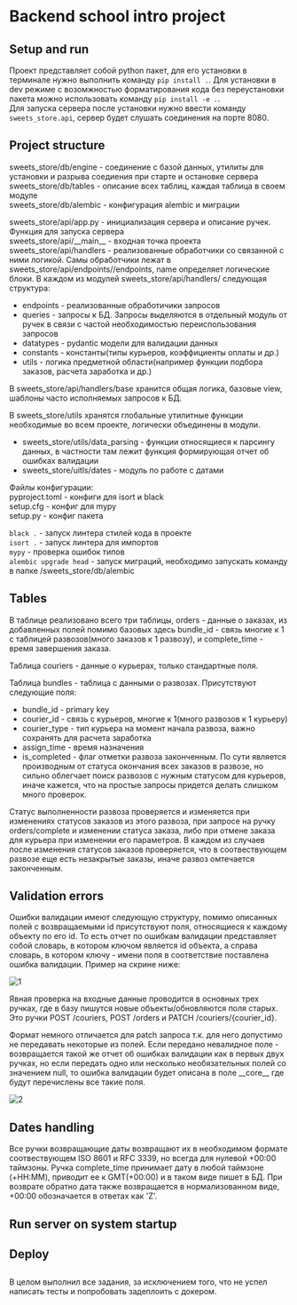 # Backend school intro project


## Setup and run

Проект представляет собой python пакет, для его установки в терминале нужно выполнить команду
`pip install .`. Для установки в dev режиме с возомжностью форматирования кода без переустановки
пакета можно использовать команду `pip install -e .`.  
Для запуска сервера после установки нужно ввести команду `sweets_store.api`, сервер будет 
слушать соединения на порте 8080.


## Project structure

sweets_store/db/engine - соединение с базой данных, утилиты для установки и разрыва соедиения при старте
и остановке сервера  
sweets_store/db/tables - описание всех таблиц, каждая таблица в своем модуле  
sweets_store/db/alembic - конфигурация alembic и миграции  

sweets_store/api/app.py - инициализация сервера и описание ручек. Функция для запуска сервера  
sweets_store/api/\_\_main__ - входная точка проекта  
sweets_store/api/handlers - реализованные обработчики со связанной с ними логикой. Самы 
обработчики лежат в sweets_store/api/endpoints/<name>/endpoints, name определяет логические блоки.
В каждом из модулей sweets_store/api/handlers/<name> следующая структура:
   * endpoints - реализованные обработичики запросов  
   * queries - запросы к БД. Запросы выделяются в отдельный модуль от ручек в связи с частой
   необходимостью переиспользования запросов  
   * datatypes - pydantic модели для валидации данных  
   * constants - константы(типы курьеров, коэффициенты оплаты и др.)  
   * utils - логика предметной области(например функции подбора заказов, расчета заработка и др.)
   
В sweets_store/api/handlers/base хранится общая логика, базовые view, шаблоны часто исполняемых 
запросов к БД.

В sweets_store/utils<name> хранятся глобальные утилитные функции необходимые во всем проекте,
логически объединены в модули.
* sweets_store/utils/data_parsing - функции относящиеся к парсингу данных, в частности там лежит
функция формирующая отчет об ошибках валидации
* sweets_store/uitls/dates - модуль по работе с датами

Файлы конфигурации:  
pyproject.toml - конфиги для isort и black  
setup.cfg - конфиг для mypy  
setup.py - конфиг пакета  


```black .``` - запуск линтера стилей кода в проекте  
```isort .``` - запуск линтера для импортов  
```mypy``` - проверка ошибок типов  
```alembic upgrade head``` - запуск миграций, необходимо запускать команду в папке 
/sweets_store/db/alembic


## Tables

В таблице реализовано всего три таблицы, orders - данные о заказах, из добавленных полей помимо
базовых здесь bundle_id - связь многие к 1 с таблицей развозов(много заказов к 1 развозу),
и complete_time - время завершения заказа.

Таблица couriers - данные о курьерах, только стандартные поля.

Таблица bundles - таблица с данными о развозах. Присутствуют следующие поля:
* bundle_id - primary key
* courier_id - связь с курьеров, многие к 1(много развозов к 1 курьеру)
* courier_type - тип курьера на момент начала развоза, важно сохранять для расчета заработка
* assign_time - время назначения
* is_completed - флаг отметки развоза законченным. По сути является производным от статуса
окончания всех заказов в развозе, но сильно облегчает поиск развозов с нужным статусом для
курьеров, иначе кажется, что на простые запросы придется делать слишком много проверок.

Статус выполненности развоза проверяется и изменяется при изменениях статусов заказов из этого
развоза, при запросе на ручку orders/complete и изменении статуса заказа, либо при отмене заказа
для курьера при изменении его параметров. В каждом из случаев после изменения статусов заказов
проверяется, что в соотвествующем развозе еще есть незакрытые заказы, иначе развоз омтечается
законченным.


## Validation errors
Ошибки валидации имеют следующую структуру, помимо описанных полей с возвращаемыми id присутствуют
поля, относящиеся к каждому объекту по его id. То есть отчет по ошибкам валидации представляет
собой словарь, в котором ключом является id объекта, а справа словарь, в котором ключу - имени поля
в соответствие поставлена ошибка валидации. Пример на скрине ниже:

![1](https://user-images.githubusercontent.com/44731679/112771069-90fa0100-9032-11eb-9c7d-6117d3037957.png)

Явная проверка на входные данные проводится в основных трех ручках, где в базу пишутся
новые объекты/обновляются поля старых. Это ручки POST /couriers, POST /orders и 
PATCH /couriers/{courier_id}.  

Формат немного отличается для patch запроса т.к. для него допустимо не передавать некоторые из
полей. Если передано невалидное поле - возвращается такой же отчет об ошибках валидации как в 
первых двух ручках, но если передать одно или несколько необязательных полей со значением
null, то ошибка валидации будет описана в поле \_\_core__ где будут перечислены все такие поля.

![2](https://user-images.githubusercontent.com/44731679/112771070-95261e80-9032-11eb-9398-6d308076d0a1.png)


## Dates handling

Все ручки возвращающие даты возвращают их в необходимом формате соотвествующем ISO 8601 и RFC 3339,
но всегда для нулевой +00:00 таймзоны. Ручка complete_time принимает дату в любой таймзоне 
(+HH:MM), приводит ее к GMT(+00:00) и в таком виде пишет в БД. При возврате обратно дата также
возвращается в нормализованном виде, +00:00 обозначается в ответах как 'Z'.


## Run server on system startup


## Deploy


## 

В целом выполнил все задания, за исключением того, что не успел написать тесты и попробовать
задеплоить с докером.
